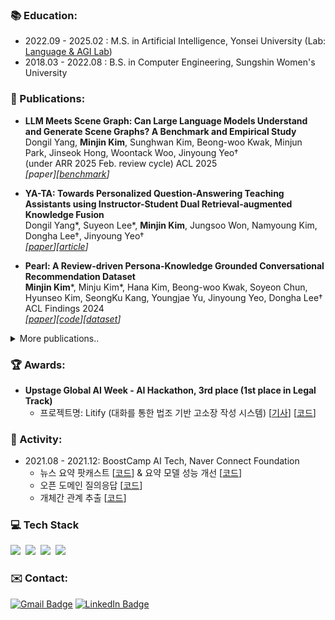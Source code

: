 ### 📚 Education: 

- 2022.09 - 2025.02 : M.S. in Artificial Intelligence, Yonsei University (Lab: [Language & AGI Lab](https://langlab.yonsei.ac.kr/))
- 2018.03 - 2022.08 : B.S. in Computer Engineering, Sungshin Women's University

### 📄 Publications:
- **LLM Meets Scene Graph: Can Large Language Models Understand and Generate Scene Graphs? A Benchmark and Empirical Study** 
</br> Dongil Yang, **Minjin Kim**, Sunghwan Kim, Beong-woo Kwak, Minjun Park, Jinseok Hong, Woontack Woo, Jinyoung Yeo†
</br> (under ARR 2025 Feb. review cycle) ACL 2025
</br>_[paper][[benchmark](https://tsg-bench.netlify.app/)]_

- **YA-TA: Towards Personalized Question-Answering Teaching Assistants using Instructor-Student Dual Retrieval-augmented Knowledge Fusion**
</br> Dongil Yang*, Suyeon Lee*, **Minjin Kim**, Jungsoo Won, Namyoung Kim, Dongha Lee†, Jinyoung Yeo†
</br>_[[paper](https://arxiv.org/abs/2409.00355)][[article](https://www.newstheai.com/news/articleView.html?idxno=5639)]_

- **Pearl: A Review-driven Persona-Knowledge Grounded Conversational Recommendation Dataset**
</br>**Minjin Kim***, Minju Kim*, Hana Kim, Beong-woo Kwak, Soyeon Chun, Hyunseo Kim, SeongKu Kang, Youngjae Yu, Jinyoung Yeo, Dongha Lee†
</br>ACL Findings 2024
</br>_[[paper](https://aclanthology.org/2024.findings-acl.65/)][[code](https://github.com/kkmjkim/PEARL)][[dataset](https://huggingface.co/datasets/DLI-Lab/pearl)]_

<details>
  <summary>More publications..</summary>
    
- **Dialogue chain-of-thought distillation for commonsense-aware conversational agents**
</br>Hyungjoo Chae*, Yongho Song*, Kai Tzu-iunn Ong, Taeyoon Kwon, **Minjin Kim**, Youngjae Yu, Dongha Lee, Dongyeop Kang, Jinyoung Yeo†
</br>EMNLP 2023
</br>_[[paper](https://aclanthology.org/2023.emnlp-main.342/)][[code](https://github.com/kyle8581/DialogueCoT)][[dataset](https://huggingface.co/datasets/DLI-Lab/DONUT)][[demo](https://dialoguecot.web.app/)]_

- **Evidence-empowered transfer learning for Alzheimer’s disease**
</br>Kai Tzu-iunn Ong*, Hana Kim*, **Minjin Kim**, Jinseong Jang, Beomseok Sohn, Yoon Seong Choi, Dosik Hwang, Seong Jae Hwang, Jinyoung Yeo†
</br>ISBI 2023
</br>_[[paper](https://arxiv.org/abs/2303.01105)][[video](https://www.youtube.com/watch?v=3FhP4e-rStY)]_

- **TUTORING: instruction-grounded conversational agent for language learners**
</br>Hyungjoo Chae, **Minjin Kim**, Chaehyeong Kim, Wonseok Jeong, Hyejoong Kim, Junmyung Lee, Jinyoung Yeo†
</br>AAAI 2023 (demo)
</br>_[[paper](https://arxiv.org/abs/2302.12623)][[video](https://www.youtube.com/watch?v=WTK1Yla_Z_o)]_

</details>

### 🏆 Awards:
- **Upstage Global AI Week - AI Hackathon, 3rd place (1st place in Legal Track)**
    - 프로젝트명: Litify (대화를 통한 법조 기반 고소장 작성 시스템) [[기사](https://www.aitimes.com/news/articleView.html?idxno=163814)] [[코드](https://github.com/kkmjkim/Litify)]


### 👫 Activity:
- 2021.08 - 2021.12: BoostCamp AI Tech, Naver Connect Foundation
    - 뉴스 요약 팟캐스트 [[코드](https://github.com/kkmjkim/final-project-level3-nlp-05)] & 요약 모델 성능 개선 [[코드](https://github.com/kkmjkim/EasyBART)]
    - 오픈 도메인 질의응답 [[코드](https://github.com/kkmjkim/mrc-level2-nlp-05)]
    - 개체간 관계 추출 [[코드](https://github.com/kkmjkim/klue-level2-nlp-05)]


### 💻 Tech Stack 
<img src="https://img.shields.io/badge/Python-3776AB?style=flat-square&logo=Python&logoColor=white"/></a>&nbsp;&nbsp;<img src="https://img.shields.io/badge/HuggingFace-FFD21E?style=flat-square&logo=HuggingFace&logoColor=white"/></a>&nbsp;&nbsp;<img src="https://img.shields.io/badge/PyTorch-EE4C2C?style=flat-square&logo=PyTorch&logoColor=white"/></a>&nbsp;&nbsp;<img src="https://img.shields.io/badge/LangChain-1C3C3C?style=flat-square&logo=LangChain&logoColor=white"/></a>&nbsp;&nbsp;


### ✉️ Contact:
[![Gmail Badge](https://img.shields.io/badge/Gmail-d14836?style=flat-square&logo=Gmail&logoColor=white&link=mailto:minjin.kim@yonsei.ac.kr)](mailto:minjin.kim@yonsei.ac.kr)
[![LinkedIn Badge](http://img.shields.io/badge/-LinkedIn-0072b1?style=flat&logo=linkedin&link=https://www.linkedin.com/in/minjin-kim-035367260/)](https://www.linkedin.com/in/minjin-kim-035367260/)


<!---
<div>
<img src="https://img.shields.io/badge/JavaScript-F7DF1E?style=flat-square&logo=JavaScript&logoColor=white"/></a>&nbsp;&nbsp;<img src="https://img.shields.io/badge/C++-00599C?style=flat-square&logo=C++&logoColor=white"/></a>&nbsp;&nbsp;<img src="https://img.shields.io/badge/C-A8B9CC?style=flat-square&logo=C&logoColor=white"/></a>&nbsp;&nbsp;<img src="https://img.shields.io/badge/Java-007396?style=flat-square&logo=Java&logoColor=white"/></a>
<img src="https://img.shields.io/badge/TensorFlow-FF6F00?style=flat-square&logo=TensorFlow&logoColor=white"/></a>&nbsp;&nbsp;<img src="https://img.shields.io/badge/Keras-D00000?style=flat-square&logo=Keras&logoColor=white"/>
<img src="https://img.shields.io/badge/MySQL-4479A1?style=flat-square&logo=MySQL&logoColor=white"/>&nbsp;&nbsp;<img src="https://img.shields.io/badge/Node.js-339933?style=flat-square&logo=Node.js&logoColor=white"/></a>&nbsp;&nbsp;<img src="https://img.shields.io/badge/HTML5-E34F26?style=flat-square&logo=html5&logoColor=white"/></a>&nbsp;&nbsp;<img src="https://img.shields.io/badge/CSS3-1572B6?style=flat-square&logo=CSS3&logoColor=white"/>
<img src="https://img.shields.io/badge/Git-F05032?style=flat-square&logo=Git&logoColor=white"/></a>&nbsp;&nbsp;<img src="https://img.shields.io/badge/GitHub-181717?style=flat-square&logo=GitHub&logoColor=white"/></a>&nbsp;&nbsp;<img src="https://img.shields.io/badge/Weights & Biases-FFBE00?style=flat-square&logo=WeightsandBiases&logoColor=white"/>
</div>

### 👫 Activity:

- 2021.08 - 2021.12: BoostCamp AI Tech, Naver Connect Foundation

### 👊 Projects:

|Period|Title|Code|
|---|:---:|:---:|
|2022.01 - 2022.04|EasyBART(Extractive & Abstractive SummarY BART)|[Code](https://github.com/kkmjkim/EasyBART)|
|2021.10|Open-Domain Question Answering|[Code](https://github.com/kkmjkim/mrc-level2-nlp-05)|
|2021.09|Relation Extraction|[Code](https://github.com/kkmjkim/klue-level2-nlp-05)|
|2021.08|Image Classification|[Code](https://github.com/kkmjkim/image-classification-level1-02)|
|2020.07 - 2020.08|Pose Estimation Game|Code|


**kkmjkim/kkmjkim** is a ✨ _special_ ✨ repository because its `README.md` (this file) appears on your GitHub profile.

Here are some ideas to get you started:

- 🔭 I’m currently working on ...
- 🌱 I’m currently learning ...
- 👯 I’m looking to collaborate on ...
- 🤔 I’m looking for help with ...
- 💬 Ask me about ...
- 📫 How to reach me: ...
- 😄 Pronouns: ...
- ⚡ Fun fact: ...
-->
